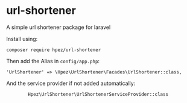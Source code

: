 # url-shortener

A simple url shortener package for laravel

Install using:
```
composer require hpez/url-shortener
```

Then add the Alias in `config/app.php`:
```        
'UrlShortener' => \Hpez\UrlShortener\Facades\UrlShortener::class,
```

And the service provider if not added automatically:
```
        Hpez\UrlShortener\UrlShortenerServiceProvider::class
```
